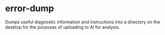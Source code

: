 # error-dump
Dumps useful diagnostic information and instructions into a directory on the desktop for the purposes of uploading to AI for analysis.
